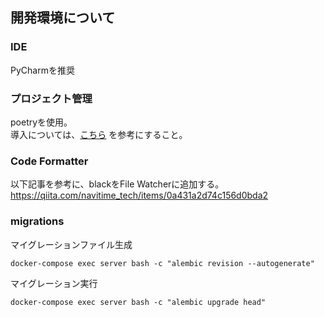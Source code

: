 ## 開発環境について
### IDE
PyCharmを推奨

### プロジェクト管理
poetryを使用。  
導入については、[こちら](https://python-poetry.org/docs/) を参考にすること。

### Code Formatter
以下記事を参考に、blackをFile Watcherに追加する。  
https://qiita.com/navitime_tech/items/0a431a2d74c156d0bda2

### migrations

マイグレーションファイル生成
```shell
docker-compose exec server bash -c "alembic revision --autogenerate"
```

マイグレーション実行
```shell
docker-compose exec server bash -c "alembic upgrade head"
```